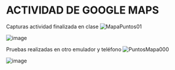 # ACTIVIDAD DE GOOGLE MAPS

Capturas actividad finalizada en clase
![MapaPuntos01](https://github.com/Hecmi/GoogleMap03082023/assets/120283562/74650f4a-4080-4420-bb14-63cd0bbeb1fd.png)

![image](https://github.com/Hecmi/GoogleMap03082023/assets/120283562/ab640542-b47d-473d-a7a2-24e1ab0860cd.png)

Pruebas realizadas en otro emulador y teléfono
![PuntosMapa000](https://github.com/Hecmi/GoogleMap03082023/assets/120283562/f59e9033-2b17-4363-a9d0-fdf2db2aa1d8.png)

![image](https://github.com/Hecmi/GoogleMap03082023/assets/120283562/c2669145-0e35-46b7-8b84-985b6e2c9ccd.png)

